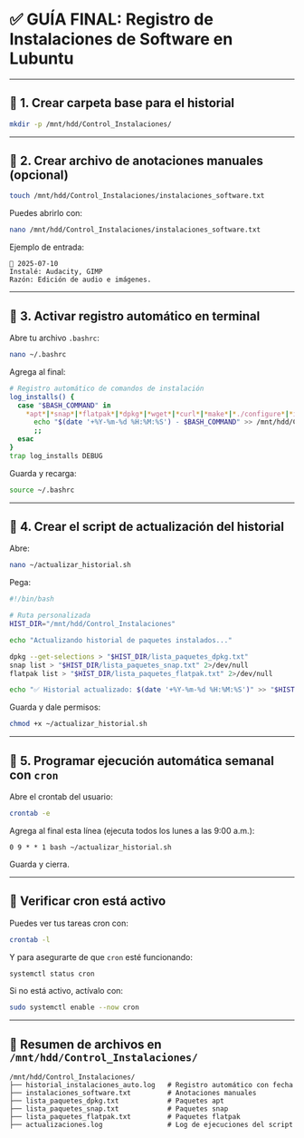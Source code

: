 # ✅ **GUÍA FINAL: Registro de Instalaciones de Software en Lubuntu**

---

## 🔹 **1. Crear carpeta base para el historial**

```bash
mkdir -p /mnt/hdd/Control_Instalaciones/
```

---

## 🔹 **2. Crear archivo de anotaciones manuales (opcional)**

```bash
touch /mnt/hdd/Control_Instalaciones/instalaciones_software.txt
```

Puedes abrirlo con:

```bash
nano /mnt/hdd/Control_Instalaciones/instalaciones_software.txt
```

Ejemplo de entrada:

```
📆 2025-07-10
Instalé: Audacity, GIMP
Razón: Edición de audio e imágenes.
```

---

## 🔹 **3. Activar registro automático en terminal**

Abre tu archivo `.bashrc`:

```bash
nano ~/.bashrc
```

Agrega al final:

```bash
# Registro automático de comandos de instalación
log_installs() {
  case "$BASH_COMMAND" in
    *apt*|*snap*|*flatpak*|*dpkg*|*wget*|*curl*|*make*|*./configure*|*install*)
      echo "$(date '+%Y-%m-%d %H:%M:%S') - $BASH_COMMAND" >> /mnt/hdd/Control_Instalaciones/historial_instalaciones_auto.log
      ;;
  esac
}
trap log_installs DEBUG
```

Guarda y recarga:

```bash
source ~/.bashrc
```

---

## 🔹 **4. Crear el script de actualización del historial**

Abre:

```bash
nano ~/actualizar_historial.sh
```

Pega:

```bash
#!/bin/bash

# Ruta personalizada
HIST_DIR="/mnt/hdd/Control_Instalaciones"

echo "Actualizando historial de paquetes instalados..."

dpkg --get-selections > "$HIST_DIR/lista_paquetes_dpkg.txt"
snap list > "$HIST_DIR/lista_paquetes_snap.txt" 2>/dev/null
flatpak list > "$HIST_DIR/lista_paquetes_flatpak.txt" 2>/dev/null

echo "✅ Historial actualizado: $(date '+%Y-%m-%d %H:%M:%S')" >> "$HIST_DIR/actualizaciones.log"
```

Guarda y dale permisos:

```bash
chmod +x ~/actualizar_historial.sh
```

---

## 🔹 **5. Programar ejecución automática semanal con `cron`**

Abre el crontab del usuario:

```bash
crontab -e
```

Agrega al final esta línea (ejecuta todos los lunes a las 9:00 a.m.):

```cron
0 9 * * 1 bash ~/actualizar_historial.sh
```

Guarda y cierra.

---

## 🧪 **Verificar cron está activo**

Puedes ver tus tareas cron con:

```bash
crontab -l
```

Y para asegurarte de que `cron` esté funcionando:

```bash
systemctl status cron
```

Si no está activo, actívalo con:

```bash
sudo systemctl enable --now cron
```

---

## 📂 **Resumen de archivos en `/mnt/hdd/Control_Instalaciones/`**

```
/mnt/hdd/Control_Instalaciones/
├── historial_instalaciones_auto.log   # Registro automático con fecha
├── instalaciones_software.txt         # Anotaciones manuales
├── lista_paquetes_dpkg.txt            # Paquetes apt
├── lista_paquetes_snap.txt            # Paquetes snap
├── lista_paquetes_flatpak.txt         # Paquetes flatpak
├── actualizaciones.log                # Log de ejecuciones del script
```
